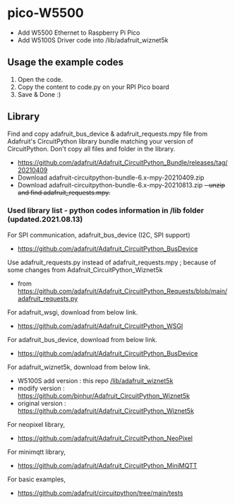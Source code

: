 # pico-W5500
- Add W5500 Ethernet to Raspberry Pi Pico
- Add W5100S Driver code into /lib/adafruit_wiznet5k

## Usage the example codes

1. Open the code.
2. Copy the content to code.py on your RPI Pico board
3. Save & Done :)

## Library

Find and copy adafruit_bus_device & adafruit_requests.mpy file from Adafruit's CircuitPython library bundle matching your version of CircuitPython. Don't copy all files and folder in the library. 
- https://github.com/adafruit/Adafruit_CircuitPython_Bundle/releases/tag/20210409
- Download adafruit-circuitpython-bundle-6.x-mpy-20210409.zip
- Download adafruit-circuitpython-bundle-6.x-mpy-20210813.zip
~~- unzip and find adafruit_requests.mpy.~~

### Used library list - python codes information in /lib folder (updated.2021.08.13)

For SPI communication, adafruit_bus_device (I2C, SPI support)
- https://github.com/adafruit/Adafruit_CircuitPython_BusDevice

Use adafruit_requests.py instead of adafruit_requests.mpy ; because of some changes from Adafruit_CircuitPython_Wiznet5k
- from https://github.com/adafruit/Adafruit_CircuitPython_Requests/blob/main/adafruit_requests.py

For adafruit_wsgi, download from below link.
- https://github.com/adafruit/Adafruit_CircuitPython_WSGI

For adafruit_bus_device, download from below link.
- https://github.com/adafruit/Adafruit_CircuitPython_BusDevice

For adafruit_wiznet5k, download from below link.
- W5100S add version : this repo [/lib/adafruit_wiznet5k](https://github.com/bjnhur/pico-W5500/tree/main/lib/adafruit_wiznet5k)
- modify version : https://github.com/bjnhur/Adafruit_CircuitPython_Wiznet5k
- original version : https://github.com/adafruit/Adafruit_CircuitPython_Wiznet5k

For neopixel library,
- https://github.com/adafruit/Adafruit_CircuitPython_NeoPixel

For minimqtt library,
- https://github.com/adafruit/Adafruit_CircuitPython_MiniMQTT

For basic examples, 
- https://github.com/adafruit/circuitpython/tree/main/tests
